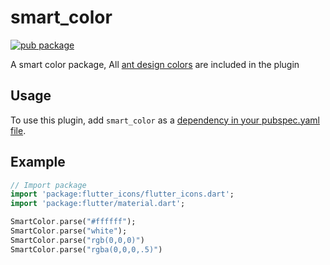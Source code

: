 # smart_color

[![pub package](https://img.shields.io/pub/v/smart_color.svg)](https://pub.dartlang.org/packages/smart_color)

A smart color  package, All [ant design colors](https://ant.design/docs/spec/colors-cn) are included in the plugin

## Usage
To use this plugin, add `smart_color` as a [dependency in your pubspec.yaml file](https://flutter.io/platform-plugins/).

## Example

``` dart
// Import package
import 'package:flutter_icons/flutter_icons.dart';
import 'package:flutter/material.dart';

SmartColor.parse("#ffffff");
SmartColor.parse("white");
SmartColor.parse("rgb(0,0,0)")
SmartColor.parse("rgba(0,0,0,.5)")
```
